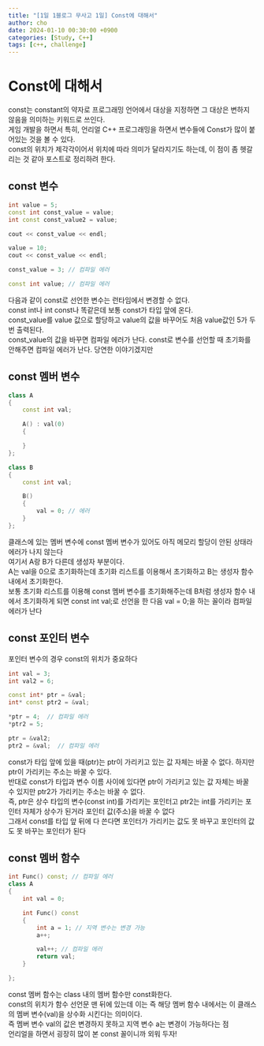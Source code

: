 ```yaml
---
title: "[1일 1블로그 무사고 1일] Const에 대해서"
author: cho
date: 2024-01-10 00:30:00 +0900
categories: [Study, C++]
tags: [c++, challenge]
---
```


# Const에 대해서
const는 constant의 약자로 프로그래밍 언어에서 대상을 지정하면 그 대상은 변하지 않음을 의미하는 키워드로 쓰인다.  
게임 개발을 하면서 특히, 언리얼 C++ 프로그래밍을 하면서 변수들에 Const가 많이 붙어있는 것을 볼 수 있다.  
const의 위치가 제각각이어서 위치에 따라 의미가 달라지기도 하는데, 이 점이 좀 헷갈리는 것 같아 포스트로 정리하려 한다.  

## const 변수
```c++
int value = 5;
const int const_value = value;
int const const_value2 = value;

cout << const_value << endl;

value = 10;
cout << const_value << endl;

const_value = 3; // 컴파일 에러

const int value; // 컴파일 에러
```
다음과 같이 const로 선언한 변수는 런타임에서 변경할 수 없다.  
const int나 int const나 똑같은데 보통 const가 타입 앞에 온다.  
const_value를 value 값으로 할당하고 value의 값을 바꾸어도 처음 value값인 5가 두 번 출력된다.  
const_value의 값을 바꾸면 컴파일 에러가 난다.
const로 변수를 선언할 때 초기화를 안해주면 컴파일 에러가 난다. 당연한 이야기겠지만  

## const 멤버 변수
``` c++
class A
{
    const int val;

    A() : val(0)
    {

    }
};

class B
{
    const int val;

    B()
    {
        val = 0; // 에러
    }
};
```
클래스에 있는 멤버 변수에 const 멤버 변수가 있어도 아직 메모리 할당이 안된 상태라 에러가 나지 않는다  
여기서 A랑 B가 다른데 생성자 부분이다.  
A는 val을 0으로 초기화하는데 초기화 리스트를 이용해서 초기화하고 B는 생성자 함수 내에서 초기화한다.  
보통 초기화 리스트를 이용해 const 멤버 변수를 초기화해주는데 B처럼 생성자 함수 내에서 초기화하게 되면 const int val;로 선언을 한 다음 val = 0;을 하는 꼴이라 컴파일 에러가 난다  

## const 포인터 변수
포인터 변수의 경우 const의 위치가 중요하다  
```c++
int val = 3;
int val2 = 6;

const int* ptr = &val;
int* const ptr2 = &val;

*ptr = 4;  // 컴파일 에러
*ptr2 = 5;

ptr = &val2;
ptr2 = &val;  // 컴파일 에러
```
const가 타입 앞에 있을 때(ptr)는 ptr이 가리키고 있는 값 자체는 바꿀 수 없다. 하지만 ptr이 가리키는 주소는 바꿀 수 있다.  
반대로 const가 타입과 변수 이름 사이에 있다면 ptr이 가리키고 있는 값 자체는 바꿀 수 있지만 ptr2가 가리키는 주소는 바꿀 수 없다.  
즉, ptr은 상수 타입의 변수(const int)를 가리키는 포인터고 ptr2는 int를 가리키는 포인터 자체가 상수가 된거라 포인터 값(주소)을 바꿀 수 없다  
그래서 const를 타입 앞 뒤에 다 쓴다면 포인터가 가리키는 값도 못 바꾸고 포인터의 값도 못 바꾸는 포인터가 된다  

## const 멤버 함수
``` c++
int Func() const; // 컴파일 에러
class A
{
    int val = 0;

    int Func() const
    {
        int a = 1; // 지역 변수는 변경 가능
        a++;

        val++; // 컴파일 에러
        return val;
    }

};
```
const 멤버 함수는 class 내의 멤버 함수만 const화한다.  
const의 위치가 함수 선언문 맨 뒤에 있는데 이는 즉 해당 멤버 함수 내에서는 이 클래스의 멤버 변수(val)을 상수화 시킨다는 의미이다.  
즉 멤버 변수 val의 값은 변경하지 못하고 지역 변수 a는 변경이 가능하다는 점  
언리얼을 하면서 굉장히 많이 본 const 꼴이니까 외워 두자!  


